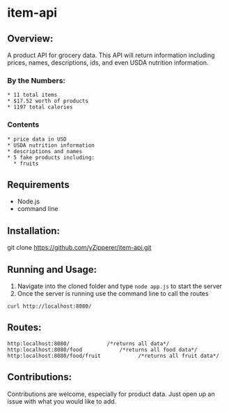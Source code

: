 # item-api

## Overview:
  A product API for grocery data. This API will return information including prices, names, descriptions, ids, and even USDA nutrition information.
  
  ### By the Numbers:
    * 11 total items
    * $17.52 worth of products
    * 1197 total calories

  ### Contents
    * price data in USD
    * USDA nutrition information
    * descriptions and names
    * 5 fake products including:
      * fruits
    


## Requirements

  * Node.js
  * command line

## Installation:
  
  git clone https://github.com/yZipperer/item-api.git
  
## Running and Usage:

  1. Navigate into the cloned folder and type ```node app.js``` to start the server
  2. Once the server is running use the command line to call the routes
  
  ```
  curl http://localhost:8080/
  ```
  
## Routes:

  ```
  http:localhost:8080/            /*returns all data*/
  http:localhost:8080/food            /*returns all food data*/
  http:localhost:8080/food/fruit            /*returns all fruit data*/
  ```

## Contributions:
  Contributions are welcome, especially for product data. Just open up an issue with what you would like to add.

